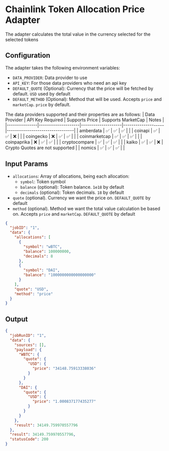 # Chainlink Token Allocation Price Adapter

The adapter calculates the total value in the currency selected for the selected tokens

## Configuration

The adapter takes the following environment variables:

- `DATA_PROVIDER`: Data provider to use
- `API_KEY`: For those data providers who need an api key
- `DEFAULT_QUOTE` (Optional): Currency that the price will be fetched by default. `USD` used by default
- `DEFAULT_METHOD` (Optional): Method that will be used. Accepts `price` and `marketCap`. `price` by default.

The data providers supported and their properties are as follows:
| Data Provider | API Key Required   | Supports Price     | Supports MarketCap | Notes                           |
|---------------|--------------------|--------------------|--------------------|---------------------------------|
| amberdata     | :white_check_mark: | :white_check_mark: | :white_check_mark: |                                 |
| coinapi       | :white_check_mark: | :white_check_mark: | :x:                |                                 |
| coingecko     | :x:                | :white_check_mark: | :white_check_mark: |                                 |
| coinmarketcap | :white_check_mark: | :white_check_mark: | :white_check_mark: |                                 |
| coinpaprika   | :x:                | :white_check_mark: | :white_check_mark: |                                 |
| cryptocompare | :white_check_mark: | :white_check_mark: | :white_check_mark: |                                 |
| kaiko         | :white_check_mark: | :white_check_mark: | :x:                | Crypto Quotes are not supported |
| nomics        | :white_check_mark: | :white_check_mark: | :white_check_mark: |                                 |

## Input Params

- `allocations`: Array of allocations, being each allocation:
  - `symbol`: Token symbol
  - `balance` (optional): Token balance. `1e18` by default
  - `decimals` (optional): Token decimals. `18` by default
- `quote` (optional). Currency we want the price on. `DEFAULT_QUOTE` by default
- `method` (optional). Method we want the total value calculation be based on. Accepts `price` and `marketCap`. `DEFAULT_QUOTE` by default

```json
{
  "jobID": "1",
  "data": {
    "allocations": [
      {
        "symbol": "wBTC",
        "balance": 100000000,
        "decimals": 8
      },
      {
        "symbol": "DAI",
        "balance": "1000000000000000000"
      }
    ],
    "quote": "USD",
    "method": "price"
  }
}
```

## Output

```json
{
  "jobRunID": "1",
  "data": {
    "sources": [],
    "payload": {
      "WBTC": {
        "quote": {
          "USD": {
            "price": "34148.75913338036"
          }
        }
      },
      "DAI": {
        "quote": {
          "USD": {
            "price": "1.000837177435277"
          }
        }
      }
    },
    "result": 34149.759970557796
  },
  "result": 34149.759970557796,
  "statusCode": 200
}
```
